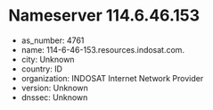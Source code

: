 # Nameserver 114.6.46.153

* as_number: 4761
* name: 114-6-46-153.resources.indosat.com.
* city: Unknown
* country: ID
* organization: INDOSAT Internet Network Provider
* version: Unknown
* dnssec: Unknown
